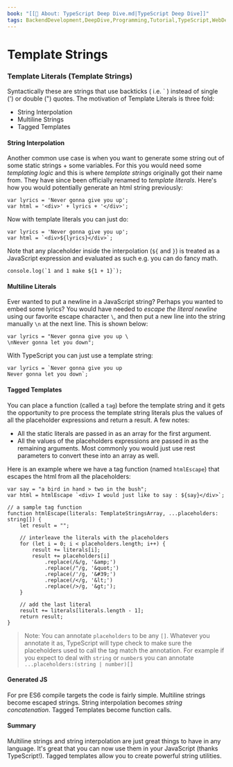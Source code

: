 ```yaml
---
book: "[[📓 About꞉ TypeScript Deep Dive.md|TypeScript Deep Dive]]"
tags: BackendDevelopment,DeepDive,Programming,Tutorial,TypeScript,WebDevelopment
---
```


# Template Strings

### Template Literals (Template Strings)

Syntactically these are strings that use backticks ( i.e. ` ) instead of single (') or double (") quotes. The motivation of Template Literals is three fold:

- String Interpolation
- Multiline Strings
- Tagged Templates

#### String Interpolation

Another common use case is when you want to generate some string out of some static strings + some variables. For this you would need some _templating logic_ and this is where _template strings_ originally got their name from. They have since been officially renamed to _template literals_. Here's how you would potentially generate an html string previously:

```
var lyrics = 'Never gonna give you up';
var html = '<div>' + lyrics + '</div>';
```

Now with template literals you can just do:

```
var lyrics = 'Never gonna give you up';
var html = `<div>${lyrics}</div>`;
```

Note that any placeholder inside the interpolation (`${` and `}`) is treated as a JavaScript expression and evaluated as such e.g. you can do fancy math.

```
console.log(`1 and 1 make ${1 + 1}`);
```

#### Multiline Literals

Ever wanted to put a newline in a JavaScript string? Perhaps you wanted to embed some lyrics? You would have needed to _escape the literal newline_ using our favorite escape character `\`, and then put a new line into the string manually `\n` at the next line. This is shown below:

```
var lyrics = "Never gonna give you up \
\nNever gonna let you down";
```

With TypeScript you can just use a template string:

```
var lyrics = `Never gonna give you up
Never gonna let you down`;
```

#### Tagged Templates

You can place a function (called a `tag`) before the template string and it gets the opportunity to pre process the template string literals plus the values of all the placeholder expressions and return a result. A few notes:

- All the static literals are passed in as an array for the first argument.
- All the values of the placeholders expressions are passed in as the remaining arguments. Most commonly you would just use rest parameters to convert these into an array as well.

Here is an example where we have a tag function (named `htmlEscape`) that escapes the html from all the placeholders:

```
var say = "a bird in hand > two in the bush";
var html = htmlEscape `<div> I would just like to say : ${say}</div>`;

// a sample tag function
function htmlEscape(literals: TemplateStringsArray, ...placeholders: string[]) {
    let result = "";

    // interleave the literals with the placeholders
    for (let i = 0; i < placeholders.length; i++) {
        result += literals[i];
        result += placeholders[i]
            .replace(/&/g, '&amp;')
            .replace(/"/g, '&quot;')
            .replace(/'/g, '&#39;')
            .replace(/</g, '&lt;')
            .replace(/>/g, '&gt;');
    }

    // add the last literal
    result += literals[literals.length - 1];
    return result;
}
```

> Note: You can annotate `placeholders` to be any `[]`. Whatever you annotate it as, TypeScript will type check to make sure the placeholders used to call the tag match the annotation. For example if you expect to deal with `string` or `number`s you can annotate `...placeholders:(string | number)[]`

#### Generated JS

For pre ES6 compile targets the code is fairly simple. Multiline strings become escaped strings. String interpolation becomes _string concatenation_. Tagged Templates become function calls.

#### Summary

Multiline strings and string interpolation are just great things to have in any language. It's great that you can now use them in your JavaScript (thanks TypeScript!). Tagged templates allow you to create powerful string utilities.